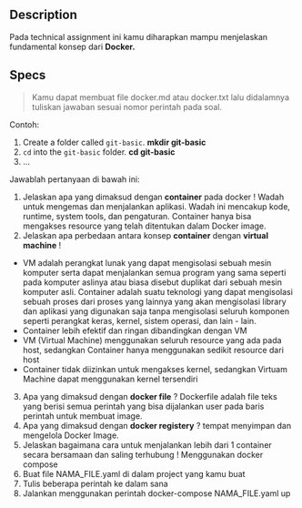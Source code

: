 ## Description
 Pada technical assignment ini kamu diharapkan mampu menjelaskan fundamental konsep dari **Docker.**

## Specs
 > Kamu dapat membuat file docker.md atau docker.txt lalu didalamnya tuliskan jawaban sesuai nomor perintah pada soal.

Contoh:
1. Create a folder called `git-basic`. **mkdir git-basic**
2. `cd` into the `git-basic` folder. **cd git-basic**
3. ...

Jawablah pertanyaan di bawah ini:
1. Jelaskan apa yang dimaksud dengan **container** pada docker !
Wadah untuk mengemas dan menjalankan aplikasi. Wadah ini mencakup kode, runtime, system tools, dan pengaturan. Container hanya bisa mengakses resource yang telah ditentukan dalam Docker image.
2. Jelaskan apa perbedaan antara konsep **container** dengan **virtual machine** !
- VM adalah  perangkat lunak yang dapat mengisolasi sebuah mesin komputer serta dapat menjalankan semua program yang sama seperti pada komputer aslinya atau biasa disebut duplikat dari sebuah mesin komputer asli.
  Container adalah suatu teknologi yang dapat mengisolasi sebuah proses dari proses yang lainnya yang akan mengisolasi library dan aplikasi yang digunakan saja tanpa mengisolasi seluruh komponen seperti perangkat keras, kernel, sistem operasi, dan lain - lain.
- Container lebih efektif dan ringan dibandingkan dengan VM
- VM (Virtual Machine) menggunakan seluruh resource yang ada pada host, sedangkan Container hanya menggunakan sedikit resource dari host
- Container tidak diizinkan untuk mengakses kernel, sedangkan Virtuam Machine dapat menggunakan kernel tersendiri
3. Apa yang dimaksud dengan **docker file** ?
Dockerfile adalah file teks yang berisi semua perintah yang bisa dijalankan user pada baris perintah untuk membuat image.
4. Apa yang dimaksud dengan **docker registery** ?
tempat menyimpan dan mengelola Docker Image.
5. Jelaskan bagaimana cara untuk menjalankan lebih dari 1 container secara bersamaan dan saling terhubung !
Menggunakan docker compose 
1. Buat file NAMA_FILE.yaml di dalam project yang kamu buat
2. Tulis beberapa perintah ke dalam sana
3. Jalankan menggunakan perintah docker-compose NAMA_FILE.yaml up
